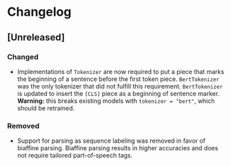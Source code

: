 # Changelog

## [Unreleased]

### Changed

- Implementations of `Tokenizer` are now required to put a piece that marks the
  beginning of a sentence before the first token piece. `BertTokenizer` was the
  only tokenizer that did not fulfill this requirement. `BertTokenizer` is
  updated to insert the `[CLS]` piece as a beginning of sentence marker.
  **Warning:** this breaks existing models with `tokenizer = "bert"`, which should
  be retrained.

### Removed

- Support for parsing as sequence labeling was removed in favor of biaffine
  parsing. Biaffine parsing results in higher accuracies and does not require
  tailored part-of-speech tags.
